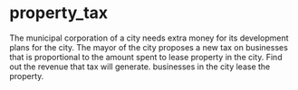 # property_tax
The municipal corporation of a city needs extra money for its development plans for the city. The mayor of the city proposes a new  tax on businesses that is proportional to the amount spent to lease property in the city. Find out the revenue that  tax will generate.  businesses in the city lease the property.
